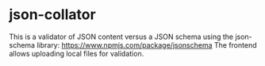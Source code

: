 # json-collator
This is a validator of JSON content versus a JSON schema using the json-schema library: https://www.npmjs.com/package/jsonschema
The frontend allows uploading local files for validation.
